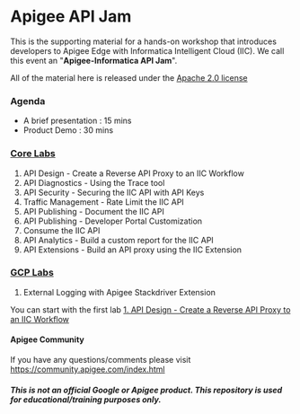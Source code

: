 # Apigee API Jam
This is the supporting material for a hands-on workshop that introduces developers to Apigee Edge with Informatica Intelligent Cloud (IIC). We call this event an "**Apigee-Informatica API Jam**".

All of the material here is released under the [Apache 2.0 license](./LICENSE.md)

### Agenda
* A brief presentation : 15 mins
* Product Demo : 30 mins

### [Core Labs](./Labs) 
1. API Design - Create a Reverse API Proxy to an IIC Workflow
2. API Diagnostics - Using the Trace tool
3. API Security - Securing the IIC API with API Keys
4. Traffic Management - Rate Limit the IIC API
6. API Publishing - Document the IIC API 
7. API Publishing - Developer Portal Customization
8. Consume the IIC API
9. API Analytics - Build a custom report for the IIC API
10. API Extensions - Build an API proxy using the IIC Extension

### [GCP Labs](./Labs/GCP)
1. External Logging with Apigee Stackdriver Extension

You can start with the first lab [1. API Design - Create a Reverse API Proxy to an IIC Workflow](https://github.com/apigee/devjam3/tree/master/Labs/Core/Lab%201%20API%20Design%20-%20Create%20a%20Reverse%20Proxy%20with%20OpenAPI%20specification)

#### Apigee Community 
If you have any questions/comments please visit https://community.apigee.com/index.html

##### This is not an official Google or Apigee product. This repository is used for educational/training purposes only.
